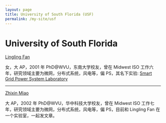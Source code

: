 ```yaml
---
layout: page
title: University of South Florida (USF)
permalink: /my-site/usf
---
```

# University of South Florida
[Lingling Fan](https://www.usf.edu/engineering/ee/documents/fanupdated.pdf)

女，大 AP，2001 年 PhD@WVU，东南大学校友，曾在 Midwest
ISO 工作六年，研究领域主要为微网，分布式系统，风电等，偏 PS，其名下实验:
[Smart Grid Power System Laboratory](http://power.eng.usf.edu/index.htm)

---

[Zhixin Miao](https://www.usf.edu/engineering/ee/documents/miao.pdf)

大 AP，2002 年 PhD@WVU，华中科技大学校友，曾在 Midwest
ISO 工作七年，研究领域主要为微网，分布式系统，风电等，偏 PS，目前和 Lingling
Fan 在一个实验室，一起发文章。
